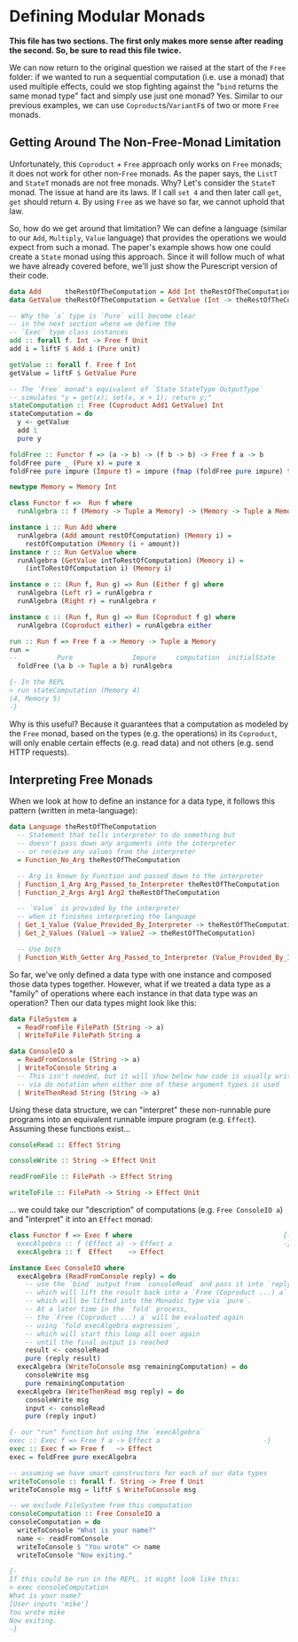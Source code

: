 # Defining Modular Monads

**This file has two sections. The first only makes more sense after reading the second. So, be sure to read this file twice.**

We can now return to the original question we raised at the start of the `Free` folder: if we wanted to run a sequential computation (i.e. use a monad) that used multiple effects, could we stop fighting against the "`bind` returns the same monad type" fact and simply use just one monad? Yes. Similar to our previous examples, we can use `Coproduct`s/`VariantF`s of two or more `Free` monads.

## Getting Around The Non-Free-Monad Limitation

Unfortunately, this `Coproduct` + `Free` approach only works on `Free` monads; it does not work for other non-`Free` monads. As the paper says, the `ListT` and `StateT` monads are not free monads. Why? Let's consider the `StateT` monad. The issue at hand are its laws. If I call `set 4` and then later call `get`, `get` should return `4`. By using `Free` as we have so far, we cannot uphold that law.

So, how do we get around that limitation? We can define a language (similar to our `Add`, `Multiply`, `Value` language) that provides the operations we would expect from such a monad. The paper's example shows how one could create a `State` monad using this approach. Since it will follow much of what we have already covered before, we'll just show the Purescript version of their code.
```purescript
data Add      theRestOfTheComputation = Add Int theRestOfTheComputation
data GetValue theRestOfTheComputation = GetValue (Int -> theRestOfTheComputation)

-- Why the `a` type is `Pure` will become clear
-- in the next section where we define the
-- `Exec` type class instances
add :: forall f. Int -> Free f Unit
add i = liftF $ Add i (Pure unit)

getValue :: forall f. Free f Int
getValue = liftF $ GetValue Pure

-- The `Free` monad's equivalent of `State StateType OutputType`
-- simulates "y = get(x); set(x, x + 1); return y;"
stateComputation :: Free (Coproduct Add1 GetValue) Int
stateComputation = do
  y <- getValue
  add 1
  pure y

foldFree :: Functor f => (a -> b) -> (f b -> b) -> Free f a -> b
foldFree pure _ (Pure x) = pure x
foldFree pure impure (Impure t) = impure (fmap (foldFree pure impure) t)

newtype Memory = Memory Int

class Functor f =>  Run f where
  runAlgebra :: f (Memory -> Tuple a Memory) -> (Memory -> Tuple a Memory)

instance i :: Run Add where
  runAlgebra (Add amount restOfComputation) (Memory i) =
    restOfComputation (Memory (i + amount))
instance r :: Run GetValue where
  runAlgebra (GetValue intToRestOfComputation) (Memory i) =
    (intToRestOfComputation i) (Memory i)

instance e :: (Run f, Run g) => Run (Either f g) where
  runAlgebra (Left r) = runAlgebra r
  runAlgebra (Right r) = runAlgebra r

instance c :: (Run f, Run g) => Run (Coproduct f g) where
  runAlgebra (Coproduct either) = runAlgebra either

run :: Run f => Free f a -> Memory -> Tuple a Memory
run =
--          Pure               Impure     computation  initialState
  foldFree (\a b -> Tuple a b) runAlgebra

{- In the REPL
> run stateComputation (Memory 4)
(4, Memory 5)
-}
```
Why is this useful? Because it guarantees that a computation as modeled by the `Free` monad, based on the types (e.g. the operations) in its `Coproduct`, will only enable certain effects (e.g. read data) and not others (e.g. send HTTP requests).

## Interpreting Free Monads

When we look at how to define an instance for a data type, it follows this pattern (written in meta-language):
```purescript
data Language theRestOfTheComputation
  -- Statement that tells interpreter to do something but
  -- doesn't pass down any arguments into the interpreter
  -- or receive any values from the interpreter
  = Function_No_Arg theRestOfTheComputation

  -- Arg is known by Function and passed down to the interpreter
  | Function_1_Arg Arg_Passed_to_Interpreter theRestOfTheComputation
  | Function_2_Args Arg1 Arg2 theRestOfTheComputation

  -- `Value` is provided by the interpreter
  -- when it finishes interpreting the language
  | Get_1_Value (Value_Provided_By_Interpreter -> theRestOfTheComputation)
  | Get_2_Values (Value1 -> Value2 -> theRestOfTheComputation)

  -- Use both
  | Function_With_Getter Arg_Passed_to_Interpreter (Value_Provided_By_Interpreter -> theRestOfTheComputation)
```
So far, we've only defined a data type with one instance and composed those data types together. However, what if we treated a data type as a "family" of operations where each instance in that data type was an operation? Then our data types might look like this:
```purescript
data FileSystem a
  = ReadFromFile FilePath (String -> a)
  | WriteToFile FilePath String a

data ConsoleIO a
  = ReadFromConsole (String -> a)
  | WriteToConsole String a
  -- This isn't needed, but it will show below how code is usually written
  -- via do notation when either one of these argument types is used
  | WriteThenRead String (String -> a)
```
Using these data structure, we can "interpret" these non-runnable pure programs into an equivalent runnable impure program (e.g. `Effect`). Assuming these functions exist...
```purescript
consoleRead :: Effect String

consoleWrite :: String -> Effect Unit

readFromFile :: FilePath -> Effect String

writeToFile :: FilePath -> String -> Effect Unit
```
... we could take our "description" of computations (e.g. `Free ConsoleIO a`) and "interpret" it into an `Effect` monad:
```purescript
class Functor f => Exec f where                                      {-
  execAlgebra :: f (Effect a) -> Effect a                            -}
  execAlgebra :: f  Effect    ~> Effect

instance Exec ConsoleIO where
  execAlgebra (ReadFromConsole reply) = do
    -- use the `bind` output from `consoleRead` and pass it into `reply`
    -- which will lift the result back into a `Free (Coproduct ...) a`
    -- which will be lifted into the Monadic type via `pure`.
    -- At a later time in the `fold` process,
    -- the `Free (Coproduct ...) a` will be evaluated again
    -- using `fold execAlgebra expression`,
    -- which will start this loop all over again
    -- until the final output is reached
    result <- consoleRead
    pure (reply result)
  execAlgebra (WriteToConsole msg remainingComputation) = do
    consoleWrite msg
    pure remainingComputation
  execAlgebra (WriteThenRead msg reply) = do
    consoleWrite msg
    input <- consoleRead
    pure (reply input)

{- our "run" function but using the `execAlgebra`
exec :: Exec f => Free f a -> Effect a                          -}
exec :: Exec f => Free f   ~> Effect
exec = foldFree pure execAlgebra

-- assuming we have smart constructors for each of our data types
writeToConsole :: forall f. String -> Free f Unit
writeToConsole msg = liftF $ WriteToConsole msg

-- we exclude FileSystem from this computation
consoleComputation :: Free ConsoleIO a
consoleComputation = do
  writeToConsole "What is your name?"
  name <- readFromConsole
  writeToConsole $ "You wrote" <> name
  writeToConsole "Now exiting."

{-
If this could be run in the REPL, it might look like this:
> exec consoleComputation
What is your name?
[User inputs 'mike']
You wrote mike
Now exiting.
-}
```
